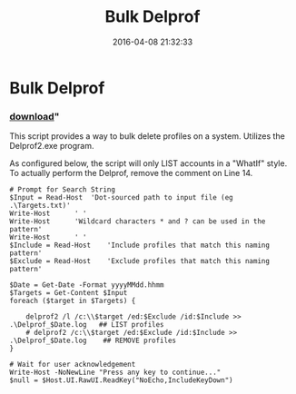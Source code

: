 ﻿---
pid:            6296
parent:         0
children:       
poster:         AlphaSun
title:          Bulk Delprof
date:           2016-04-08 21:32:33
format:         posh
---

# Bulk Delprof

### [download](6296.ps1)"

This script provides a way to bulk delete profiles on a system. Utilizes the Delprof2.exe program.

As configured below, the script will only LIST accounts in a "WhatIf" style. To actually perform the Delprof, remove the comment on Line 14.

```posh
# Prompt for Search String
$Input = Read-Host	'Dot-sourced path to input file (eg .\Targets.txt)'
Write-Host		' '
Write-Host		'Wildcard characters * and ? can be used in the pattern'
Write-Host		' '
$Include = Read-Host	'Include profiles that match this naming pattern'
$Exclude = Read-Host	'Exclude profiles that match this naming pattern'

$Date = Get-Date -Format yyyyMMdd.hhmm
$Targets = Get-Content $Input
foreach ($target in $Targets) {

	delprof2 /l /c:\\$target /ed:$Exclude /id:$Include >> .\Delprof_$Date.log	## LIST profiles
	# delprof2 /c:\\$target /ed:$Exclude /id:$Include >> .\Delprof_$Date.log	## REMOVE profiles
}

# Wait for user acknowledgement
Write-Host -NoNewLine "Press any key to continue..."
$null = $Host.UI.RawUI.ReadKey("NoEcho,IncludeKeyDown")
```
